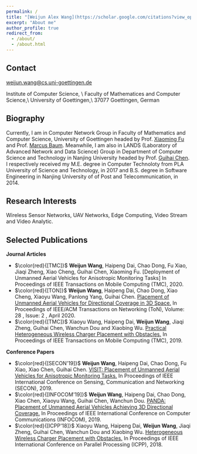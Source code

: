 ```yaml
---
permalink: /
title: "[Weijun Alex Wang](https://scholar.google.com/citations?view_op=list_works&hl=en&user=ApKD824AAAAJ)"
excerpt: "About me"
author_profile: true
redirect_from: 
  - /about/
  - /about.html
---
```


Contact
-----
weijun.wang@cs.uni-goettingen.de

Institute of Computer Science, \\
Faculty of Mathematices and Computer Science,\\
University of Goettingen,\\
37077 Goettingen, German

Biography
-----
Currently, I am in Computer Network Group in Faculty of Mathematics and Computer Science, University of Goettingen headed by Prof. [Xiaoming Fu](https://user.informatik.uni-goettingen.de/~fu/) and Prof. [Marcus Baum](https://www.uni-goettingen.de/de/523550.html). Meanwhile, I am also in LANDS (Laboratory of Advanced Network and Data Science) Group in Department of Computer Science and Technology in Nanjing University headed by Prof. [Guihai Chen](https://cs.nju.edu.cn/gchen/). I respectively received my M.E. degree in Computer Technoloty from PLA University of Science and Technology, in 2017 and B.S. degree in Software Engineering in Nanjing University of of Post and Telecommunication, in 2014.

Research Interests
-----
Wireless Sensor Networks, UAV Networks, Edge Computing, Video Stream and Video Analytic. 

Selected Publications
-----
**Journal Articles**

* $\color{red}{[TMC]}$ **Weijun Wang**, Haipeng Dai, Chao Dong, Fu Xiao, Jiaqi Zheng, Xiao Cheng, Guihai Chen, Xiaoming Fu. [Deployment of Unmanned Aerial Vehicles for Anisotropic Monitoring Tasks] In Proceedings of IEEE Transactions on Mobile Computing (TMC), 2020.
* $\color{red}{[TON]}$ **Weijun Wang**, Haipeng Dai, Chao Dong, Xiao Cheng, Xiaoyu Wang, Panlong Yang, Guihai Chen. [Placement of Unmanned Aerial Vehicles for Directional Coverage in 3D Space.](http://weijunalexwang.github.io/files/TON18PANDA.pdf) In Proceedings of IEEE/ACM Transactions on Networking (ToN), Volume: 28 , Issue: 2 , April 2020.
* $\color{red}{[TMC]}$ Xiaoyu Wang, Haipeng Dai, **Weijun Wang**, Jiaqi Zheng, Guihai Chen, Wanchun Dou and Xiaobing Wu. [Practical Heterogeneous Wireless Charger Placement with Obstacles.](http://weijunalexwang.github.io/files/PHWCPO.pdf) In Proceedings of IEEE Transactions on Mobile Computing (TMC), 2019.


**Conference Papers**

* $\color{red}{[SECON'19]}$ **Weijun Wang**, Haipeng Dai, Chao Dong, Fu Xiao, Xiao Chen, Guihai Chen. [VISIT: Placement of Unmanned Aerial Vehicles for Anisotropic Monitoring Tasks.](http://weijunalexwang.github.io/files/VISIT2019.pdf) In Proceedings of IEEE International Conference on Sensing, Communication and Networking (SECON), 2019.
* $\color{red}{[INFOCOM'19]}$ **Weijun Wang**, Haipeng Dai, Chao Dong, Xiao Chen, Xiaoyu Wang, Guihai Chen, Wanchun Dou. [PANDA: Placement of Unmanned Aerial Vehicles Achieving 3D Directional Coverage.](http://weijunalexwang.github.io/files/08737545.pdf) In Proceedings of IEEE International Conference on Computer Communications (INFOCOM), 2019.
* $\color{red}{[ICPP'18]}$ Xiaoyu Wang, Haipeng Dai, **Weijun Wang**, Jiaqi Zheng, Guihai Chen, Wanchun Dou and Xiaobing Wu. [Heterogeneous Wireless Charger Placement with Obstacles.](http://weijunalexwang.github.io/files/08714083.pdf) In Proceedings of IEEE International Conference on Parallel Processing (ICPP), 2018.
